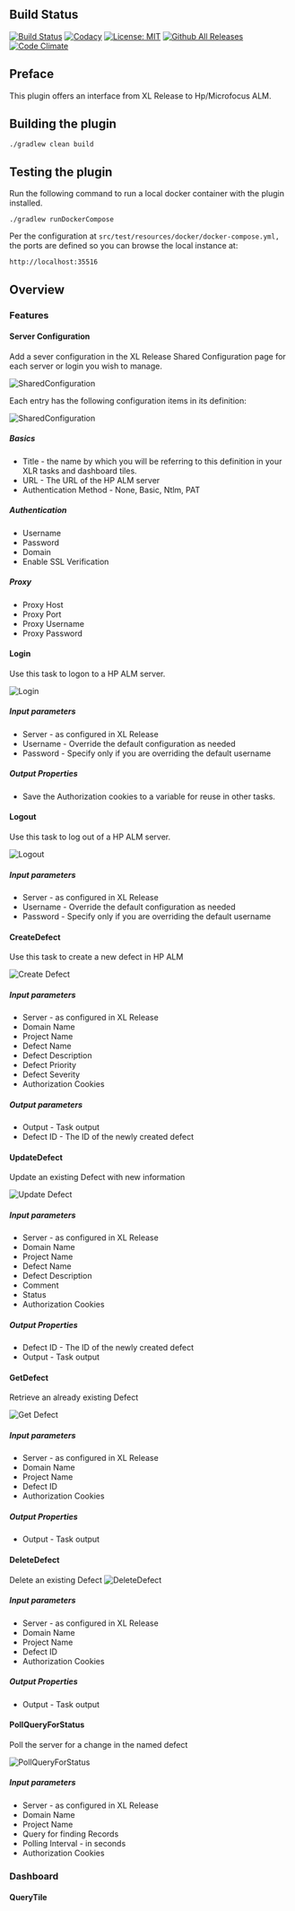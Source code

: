 ## Build Status

[![Build Status][xlr-hpalm-plugin-travis-image]][xlr-hpalm-plugin-travis-url]
[![Codacy](https://api.codacy.com/project/badge/Grade/71d5adb3b2634edc875bd8c73cc3f24b)](https://www.codacy.com?utm_source=github.com&amp;utm_medium=referral&amp;utm_content=xebialabs-community/xlr-hpalm-plugin&amp;utm_campaign=Badge_Grade)
[![License: MIT][xlr-hpalm-plugin-license-image]][xlr-hpalm-plugin-license-url]
[![Github All Releases][xlr-hpalm-plugin-downloads-image]]()
[![Code Climate][xlr-hpalm-plugin-code-climate-image]][xlr-hpalm-plugin-code-climate-url]

## Preface

This plugin offers an interface from XL Release to Hp/Microfocus ALM. 

## Building the plugin

`./gradlew clean build`

## Testing the plugin

Run the following command to run a local docker container with the plugin installed.  

`./gradlew runDockerCompose`

Per the configuration at `src/test/resources/docker/docker-compose.yml,` the ports are defined so you can browse the local instance at:

`http://localhost:35516` 

## Overview

### Features

#### Server Configuration

Add a sever configuration in the XL Release Shared Configuration page for each server or login you wish to manage.

![SharedConfiguration](images/xlr-hpalm-sharedconfiguration.PNG)

Each entry has the following configuration items in its definition:

![SharedConfiguration](images/hpalm-login.PNG)

##### Basics
*   Title - the name by which you will be referring to this definition in your XLR tasks and dashboard tiles.
*   URL - The URL of the HP ALM server
*   Authentication Method - None, Basic, Ntlm, PAT

##### Authentication
*   Username
*   Password
*   Domain
*   Enable SSL Verification

##### Proxy
*   Proxy Host
*   Proxy Port
*   Proxy Username
*   Proxy Password

#### Login
Use this task to logon to a HP ALM server.

![Login](images/hpalm-login.PNG)

##### Input parameters
*   Server - as configured in XL Release
*   Username - Override the default configuration as needed
*   Password - Specify only if you are overriding the default username

##### Output Properties
*   Save the Authorization cookies to a variable for reuse in other tasks.

#### Logout
Use this task to log out of a HP ALM server.

![Logout](images/hpalm-logout.PNG)

##### Input parameters
*   Server - as configured in XL Release
*   Username - Override the default configuration as needed
*   Password - Specify only if you are overriding the default username

#### CreateDefect
Use this task to create a new defect in HP ALM

![Create Defect](images/hpalm-create-defect.PNG)

##### Input parameters
*   Server - as configured in XL Release
*   Domain Name
*   Project Name
*   Defect Name
*   Defect Description
*   Defect Priority
*   Defect Severity
*   Authorization Cookies

##### Output parameters
*   Output - Task output
*   Defect ID - The ID of the newly created defect

#### UpdateDefect
Update an existing Defect with new information

![Update Defect](images/hpalm-update-defect.PNG)

##### Input parameters
*   Server - as configured in XL Release
*   Domain Name
*   Project Name
*   Defect Name
*   Defect Description
*   Comment
*   Status
*   Authorization Cookies

##### Output Properties
*   Defect ID - The ID of the newly created defect
*   Output - Task output

#### GetDefect
Retrieve an already existing Defect

![Get Defect](images/hpalm-get-defect.PNG)

##### Input parameters
*   Server - as configured in XL Release
*   Domain Name
*   Project Name
*   Defect ID
*   Authorization Cookies

##### Output Properties
*   Output - Task output

#### DeleteDefect

Delete an existing Defect
![DeleteDefect](images/hpalm-delete-defect.PNG)

##### Input parameters
*   Server - as configured in XL Release
*   Domain Name
*   Project Name
*   Defect ID
*   Authorization Cookies

##### Output Properties
*   Output - Task output

#### PollQueryForStatus

Poll the server for a change in the named defect

![PollQueryForStatus](images/hpalm-poll-query-for-status.PNG)

##### Input parameters
*   Server - as configured in XL Release
*   Domain Name
*   Project Name
*   Query for finding Records
*   Polling Interval - in seconds
*   Authorization Cookies

### Dashboard

#### QueryTile

[xlr-hpalm-plugin-travis-image]: https://travis-ci.org/xebialabs-community/xlr-hpalm-plugin.svg?branch=master
[xlr-hpalm-plugin-travis-url]: https://travis-ci.org/xebialabs-community/xlr-hpalm-plugin
[xlr-hpalm-plugin-code-climate-image]: https://codeclimate.com/github/xebialabs-community/xlr-hpalm-plugin/badges/gpa.svg
[xlr-hpalm-plugin-code-climate-url]: https://codeclimate.com/github/xebialabs-community/xlr-hpalm-plugin
[xlr-hpalm-plugin-license-image]: https://img.shields.io/badge/License-MIT-yellow.svg
[xlr-hpalm-plugin-license-url]: https://opensource.org/licenses/MIT
[xlr-hpalm-plugin-downloads-image]: https://img.shields.io/github/downloads/xebialabs-community/xlr-hpalm-plugin/total.svg
